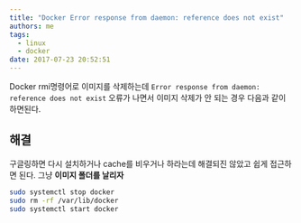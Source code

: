 ```yaml
---
title: "Docker Error response from daemon: reference does not exist"
authors: me
tags:
  - linux
  - docker
date: 2017-07-23 20:52:51
---
```


Docker rmi명령어로 이미지를 삭제하는데 `Error response from daemon: reference does not exist` 오류가 나면서 이미지 삭제가 안 되는 경우 다음과 같이 하면된다.

## 해결

구글링하면 다시 설치하거나 cache를 비우거나 하라는데 해결되진 않았고 쉽게 접근하면 된다.
그냥 **이미지 폴더를 날리자**

```bash
sudo systemctl stop docker
sudo rm -rf /var/lib/docker
sudo systemctl start docker
```
